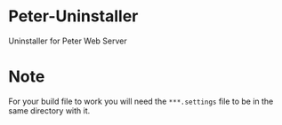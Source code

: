 # Peter-Uninstaller
 Uninstaller for Peter Web Server

# Note
For your build file to work you will need the ````***.settings```` file to be in the same directory with it.